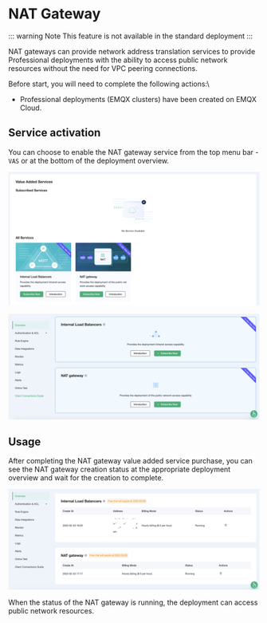 # NAT Gateway

::: warning Note
This feature is not available in the standard deployment
:::

NAT gateways can provide network address translation services to provide Professional deployments with the ability to access public network resources without the need for VPC peering connections.

Before start, you will need to complete the following actions:\

* Professional deployments (EMQX clusters) have been created on EMQX Cloud.

## Service activation

You can choose to enable the NAT gateway service from the top menu bar - `VAS` or at the bottom of the deployment overview.

![vas](./_assets/intro_01.png)

![overview_vas](./_assets/overview_vas.png)

## Usage

After completing the NAT gateway value added service purchase, you can see the NAT gateway creation status at the appropriate deployment overview and wait for the creation to complete.

![intranet_lb_info](./_assets/nat_gateway_info.png)

When the status of the NAT gateway is running, the deployment can access public network resources.
